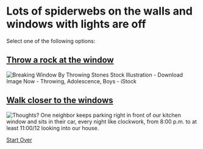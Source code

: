 # Lots of spiderwebs on the walls and windows with lights are off

Select one of the following options:
## [Throw a rock at the window](rock.md)

<img src="https://media.istockphoto.com/id/455596495/vector/breaking-window-by-throwing-stones.jpg?s=612x612&amp;w=0&amp;k=20&amp;c=u8mOgYz13zbm6Nyc79ZbKmT8-AWbbgu_BMKfEadL8Qw=" alt="Breaking Window By Throwing Stones Stock Illustration - Download Image Now  - Throwing, Adolescence, Boys - iStock"/>

## [Walk closer to the windows](walk-closer.md)

<img src="https://encrypted-tbn0.gstatic.com/images?q=tbn:ANd9GcTTOPTKV_YnVg_SN2aDLez-UP6M5MvU4sdOrQ&amp;usqp=CAU" alt="Thoughts? One neighbor keeps parking right in front of our kitchen window  and sits in their car, every night like clockwork, from 8:00 p.m. to at  least 11:00/12 looking into our house."/>

[Start Over](../Start-here.md)

